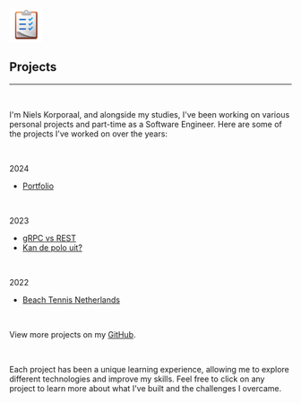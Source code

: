 <img src="/assets/3d-projects.png" width="60px">

## Projects

---

<br>

I'm Niels Korporaal, and alongside my studies, I've been working on various personal projects and part-time as a Software Engineer. Here are some of the projects I've worked on over the years:

<br>

2024

- [Portfolio](/projects/portfolio)

<br>

2023

- [gRPC vs REST](/projects/grpc-vs-rest)
- [Kan de polo uit?](/projects/kan-de-polo-uit)

<br>

2022

- [Beach Tennis Netherlands](/projects/btnl)

<br>

View more projects on my [GitHub](https://www.github.com/nielskorporaal).

<br>

Each project has been a unique learning experience, allowing me to explore different technologies and improve my skills. Feel free to click on any project to learn more about what I've built and the challenges I overcame.
